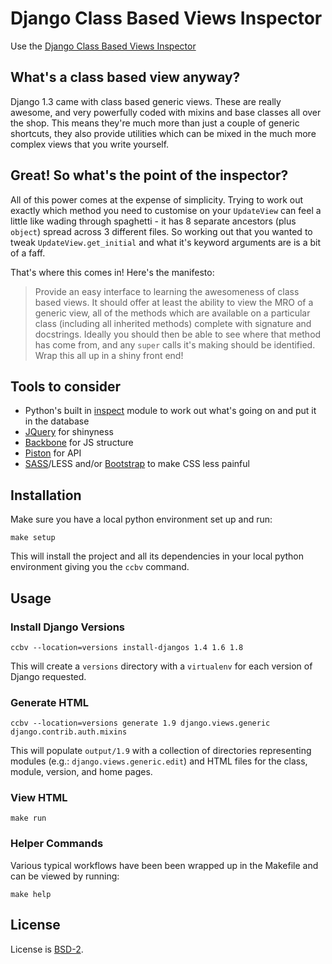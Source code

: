 Django Class Based Views Inspector
==================================

Use the [Django Class Based Views Inspector](http://ccbv.co.uk/)

What's a class based view anyway?
---------------------------------

Django 1.3 came with class based generic views. These are really awesome, and
very powerfully coded with mixins and base classes all over the shop. This
means they're much more than just a couple of generic shortcuts, they also
provide utilities which can be mixed in the much more complex views that you
write yourself.

Great! So what's the point of the inspector?
--------------------------------------------

All of this power comes at the expense of simplicity. Trying to work out
exactly which method you need to customise on your `UpdateView` can feel a
little like wading through spaghetti - it has 8 separate ancestors (plus
`object`) spread across 3 different files. So working out that you wanted to
tweak `UpdateView.get_initial` and what it's keyword arguments are is a bit of
a faff.

That's where this comes in! Here's the manifesto:

> Provide an easy interface to learning the awesomeness of class based views.
> It should offer at least the ability to view the MRO of a generic view, all
> of the methods which are available on a particular class (including all
> inherited methods) complete with signature and docstrings. Ideally you should
> then be able to see where that method has come from, and any `super` calls
> it's making should be identified. Wrap this all up in a shiny front end!

Tools to consider
-----------------

* Python's built in [inspect](http://docs.python.org/library/inspect.html)
  module to work out what's going on and put it in the database
* [JQuery](http://jquery.com) for shinyness
* [Backbone](http://documentcloud.github.com/backbone/) for JS structure
* [Piston](https://bitbucket.org/jespern/django-piston/wiki/Home) for API
* [SASS](http://sass-lang.com/)/LESS and/or
  [Bootstrap](http://twitter.github.com/bootstrap/) to make CSS less painful

Installation
------------

Make sure you have a local python environment set up and run:

    make setup

This will install the project and all its dependencies in your local python
environment giving you the `ccbv` command.


## Usage

### Install Django Versions

    ccbv --location=versions install-djangos 1.4 1.6 1.8

This will create a `versions` directory with a `virtualenv` for each version
of Django requested.


### Generate HTML

    ccbv --location=versions generate 1.9 django.views.generic django.contrib.auth.mixins

This will populate `output/1.9` with a collection of directories representing
modules (e.g.: `django.views.generic.edit`) and HTML files for the class, module,
version, and home pages.


### View HTML

    make run


### Helper Commands
Various typical workflows have been been wrapped up in the Makefile and can
be viewed by running:

    make help


License
--------
License is [BSD-2](http://opensource.org/licenses/BSD-2-Clause).

